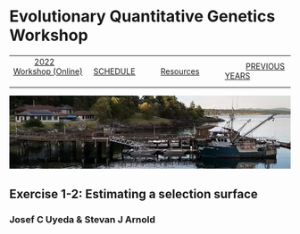 
# Evolutionary Quantitative Genetics Workshop #

|        |        |        |    |
|--------|---------------------------------------------|--------------------|------------------------------------------|
| &nbsp;&nbsp;&nbsp;&nbsp;&nbsp;&nbsp;&nbsp;&nbsp;&nbsp; [2022 Workshop (Online)](/index.html) &nbsp;&nbsp;&nbsp;&nbsp;&nbsp;&nbsp;&nbsp;&nbsp;&nbsp; | &nbsp;&nbsp;&nbsp;&nbsp;&nbsp;&nbsp;&nbsp;&nbsp;&nbsp;&nbsp;&nbsp;&nbsp; [SCHEDULE](schedule.html) &nbsp;&nbsp;&nbsp;&nbsp;&nbsp;&nbsp;&nbsp;&nbsp;&nbsp; | &nbsp;&nbsp;&nbsp;&nbsp;&nbsp;&nbsp;&nbsp;&nbsp;&nbsp;&nbsp;&nbsp;&nbsp; [Resources](resources.html) &nbsp;&nbsp;&nbsp;&nbsp;&nbsp;&nbsp;&nbsp;&nbsp;&nbsp; | &nbsp;&nbsp;&nbsp;&nbsp;&nbsp;&nbsp;&nbsp;&nbsp;&nbsp; [PREVIOUS YEARS](previous.html) &nbsp;&nbsp;&nbsp;&nbsp;&nbsp;&nbsp; |


<div align="left">
<img src="/media/FHLimage2018b.jpg" alt="FHL waterfront in 2018">
</div>

## Exercise 1-2: Estimating a selection surface ##

### Josef C Uyeda & Stevan J Arnold ###
